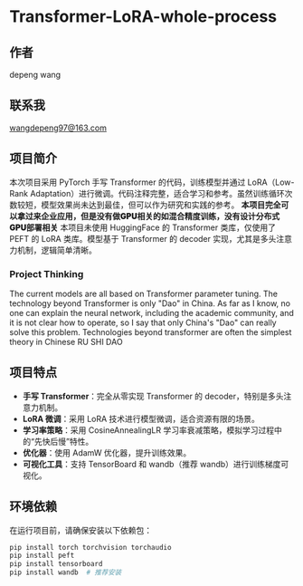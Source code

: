 # Transformer-LoRA-whole-process
## 作者
depeng wang
## 联系我
wangdepeng97@163.com
## 项目简介
本次项目采用 PyTorch 手写 Transformer 的代码，训练模型并通过 LoRA（Low-Rank Adaptation）进行微调。代码注释完整，适合学习和参考。虽然训练循环次数较短，模型效果尚未达到最佳，但可以作为研究和实践的参考。
<strong style="font-weight: 900;">本项目完全可以拿过来企业应用，但是没有做GPU相关的如混合精度训练，没有设计分布式GPU部署相关</strong>
本项目未使用 HuggingFace 的 Transformer 类库，仅使用了 PEFT 的 LoRA 类库。模型基于 Transformer 的 decoder 实现，尤其是多头注意力机制，逻辑简单清晰。

### Project Thinking
The current models are all based on Transformer parameter tuning. The technology beyond Transformer is only "Dao" in China.
As far as I know, no one can explain the neural network, including the academic community, and it is not clear how to operate, so I say that only China's "Dao" can really solve this problem.
Technologies beyond transformer are often the simplest theory in Chinese RU SHI DAO

## 项目特点
- **手写 Transformer**：完全从零实现 Transformer 的 decoder，特别是多头注意力机制。
- **LoRA 微调**：采用 LoRA 技术进行模型微调，适合资源有限的场景。
- **学习率策略**：采用 CosineAnnealingLR 学习率衰减策略，模拟学习过程中的“先快后慢”特性。
- **优化器**：使用 AdamW 优化器，提升训练效果。
- **可视化工具**：支持 TensorBoard 和 wandb（推荐 wandb）进行训练梯度可视化。

## 环境依赖
在运行项目前，请确保安装以下依赖包：
```bash
pip install torch torchvision torchaudio
pip install peft
pip install tensorboard
pip install wandb  # 推荐安装

